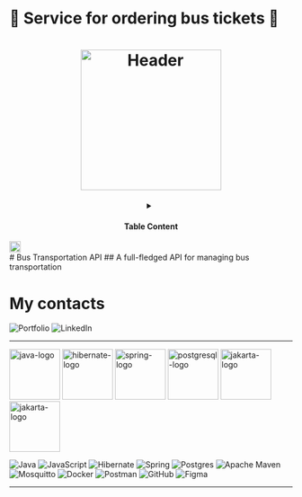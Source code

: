 # 🚌 Service for ordering bus tickets 🚌
<h1 align="center">
<img src="https://www.google.com/url?sa=i&url=https%3A%2F%2Finforesist.org%2Fpreimushhestva-zakaza-avtobusnyih-biletov-cherez-servis-busfor-ua%2F&psig=AOvVaw1CqJsP6KqWHXwlgkjiuhjm&ust=1718101184122000&source=images&cd=vfe&opi=89978449&ved=0CBIQjRxqFwoTCMi1m-jn0IYDFQAAAAAdAAAAABAE" 
alt="Header" width="250"> <br>
</h1>
<details align="center">
  <summary> <h4> Table Content </h4>  </summary>
    <p align="center" style="color: #fa464f">
        • <a href="#-Description-" style="color: #a8b6c5">Description</a>
        • <a href="#-Features-of-the-program-" style="color: #a8b6c5">Features of the program</a> <br>
        • <a href="#-Project-structure-" style="color: #a8b6c5">Project Structure</a>
        • <a href="#-Technologies-" style="color: #a8b6c5">Technologies</a>
        • <a href="#-How-to-run-application-" style="color: #a8b6c5">How to run the application</a>
    </p>
</details>

<div>
<img src="https://img.icons8.com/?size=100&id=KXKIFxpA3E9g&format=png&color=000000" alt="bus-logo" height="20" >
</div>
  # Bus Transportation API
## A full-fledged API for managing bus transportation

# My contacts
![Portfolio](https://img.shields.io/badge/Portfolio-%23000000.svg?style=for-the-badge&logo=firefox&logoColor=#FF7139)
![LinkedIn](https://img.shields.io/badge/linkedin-%230077B5.svg?style=for-the-badge&logo=linkedin&logoColor=white)

---

<div>
<img src="assets/java_logo.png" alt="java-logo" height="90" />
<img src="assets/hibernate_logo.jpg" alt="hibernate-logo" height="90" />
<img src="assets/spring_logo.png" alt="spring-logo" height="90" />
<img src="assets/postgresql_sql.png" alt="postgresql-logo" height="90" />
<img src="assets/jakartaee_logo.png" alt="jakarta-logo" height="90" />
<img src="assets/javascript_logo.png" alt="jakarta-logo" height="90" />
</div>

![Java](https://img.shields.io/badge/java-%23ED8B00.svg?style=for-the-badge&logo=openjdk&logoColor=white)
![JavaScript](https://img.shields.io/badge/javascript-%23323330.svg?style=for-the-badge&logo=javascript&logoColor=%23F7DF1E)
![Hibernate](https://img.shields.io/badge/Hibernate-59666C?style=for-the-badge&logo=Hibernate&logoColor=white)
![Spring](https://img.shields.io/badge/spring-%236DB33F.svg?style=for-the-badge&logo=spring&logoColor=white)
![Postgres](https://img.shields.io/badge/postgres-%23316192.svg?style=for-the-badge&logo=postgresql&logoColor=white)
![Apache Maven](https://img.shields.io/badge/Apache%20Maven-C71A36?style=for-the-badge&logo=Apache%20Maven&logoColor=white)
![Mosquitto](https://img.shields.io/badge/mosquitto-%233C5280.svg?style=for-the-badge&logo=eclipsemosquitto&logoColor=white)
![Docker](https://img.shields.io/badge/docker-%230db7ed.svg?style=for-the-badge&logo=docker&logoColor=white)
![Postman](https://img.shields.io/badge/Postman-FF6C37?style=for-the-badge&logo=postman&logoColor=white)
![GitHub](https://img.shields.io/badge/github-%23121011.svg?style=for-the-badge&logo=github&logoColor=white)
![Figma](https://img.shields.io/badge/figma-%23F24E1E.svg?style=for-the-badge&logo=figma&logoColor=white)

---


